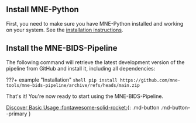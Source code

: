 Install MNE-Python
------------------

First, you need to make sure you have MNE-Python installed and working on your
system. See the [installation instructions](https://mne.tools/stable/install/mne_python.html).

Install the MNE-BIDS-Pipeline
-----------------------------

The following command will retrieve the latest development version of the
pipeline from GitHub and install it, including all dependencies:

???+ example "Installation"
    ```shell
    pip install https://github.com/mne-tools/mne-bids-pipeline/archive/refs/heads/main.zip
    ```

That's it! You're now ready to start using the MNE-BIDS-Pipeline.

[Discover Basic Usage :fontawesome-solid-rocket:](basic_usage.md){: .md-button .md-button--primary }
